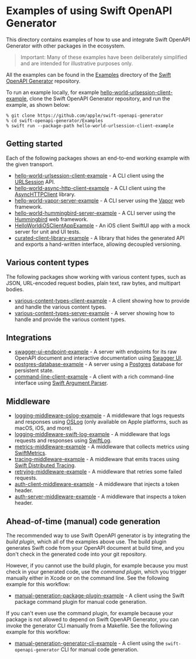 # Examples of using Swift OpenAPI Generator

This directory contains examples of how to use and
integrate Swift OpenAPI Generator with other packages in the ecosystem.

> Important: Many of these examples have been deliberately simplified and are intended for illustrative purposes only.

All the examples can be found in the [Examples](https://github.com/apple/swift-openapi-generator/tree/main/Examples) directory of the [Swift OpenAPI Generator](https://github.com/apple/swift-openapi-generator) repository.

To run an example locally, for example [hello-world-urlsession-client-example](https://github.com/apple/swift-openapi-generator/tree/main/Examples/hello-world-urlsession-client-example), clone the Swift OpenAPI Generator repository, and run the example, as shown below:

```console
% git clone https://github.com/apple/swift-openapi-generator
% cd swift-openapi-generator/Examples
% swift run --package-path hello-world-urlsession-client-example
```

## Getting started

Each of the following packages shows an end-to-end working example with the given transport.

- [hello-world-urlsession-client-example](./hello-world-urlsession-client-example) - A CLI client using the [URLSession](https://developer.apple.com/documentation/foundation/urlsession) API.
- [hello-world-async-http-client-example](./hello-world-async-http-client-example) - A CLI client using the [AsyncHTTPClient](https://github.com/swift-server/async-http-client) library.
- [hello-world-vapor-server-example](./hello-world-vapor-server-example) - A CLI server using the [Vapor](https://github.com/vapor/vapor) web framework.
- [hello-world-hummingbird-server-example](./hello-world-hummingbird-server-example) - A CLI server using the [Hummingbird](https://github.com/hummingbird-project/hummingbird) web framework.
- [HelloWorldiOSClientAppExample](./HelloWorldiOSClientAppExample) - An iOS client SwiftUI app with a mock server for unit and UI tests.
- [curated-client-library-example](./curated-client-library-example) - A library that hides the generated API and exports a hand-written interface, allowing decoupled versioning.

## Various content types

The following packages show working with various content types, such as JSON, URL-encoded request bodies, plain text, raw bytes, and multipart bodies.

- [various-content-types-client-example](./various-content-types-client-example) - A client showing how to provide and handle the various content types.
- [various-content-types-server-example](./various-content-types-server-example) - A server showing how to handle and provide the various content types.

## Integrations

- [swagger-ui-endpoint-example](./swagger-ui-endpoint-example) - A server with endpoints for its raw OpenAPI document and interactive documentation using [Swagger UI](https://github.com/swagger-api/swagger-ui).
- [postgres-database-example](./postgres-database-example) - A server using a [Postgres](https://www.postgresql.org) database for persistent state.
- [command-line-client-example](./command-line-client-example) - A client with a rich command-line interface using [Swift Argument Parser](https://github.com/apple/swift-argument-parser).

## Middleware

- [logging-middleware-oslog-example](./logging-middleware-oslog-example) - A middleware that logs requests and responses using [OSLog](https://developer.apple.com/documentation/os/oslog) (only available on Apple platforms, such as macOS, iOS, and more).
- [logging-middleware-swift-log-example](./logging-middleware-swift-log-example) - A middleware that logs requests and responses using [SwiftLog](https://github.com/apple/swift-log).
- [metrics-middleware-example](./metrics-middleware-example) - A middleware that collects metrics using [SwiftMetrics](https://github.com/apple/swift-metrics).
- [tracing-middleware-example](./tracing-middleware-example) - A middleware that emits traces using [Swift Distributed Tracing](https://github.com/apple/swift-distributed-tracing).
- [retrying-middleware-example](./retrying-middleware-example) - A middleware that retries some failed requests.
- [auth-client-middleware-example](./auth-client-middleware-example) - A middleware that injects a token header.
- [auth-server-middleware-example](./auth-server-middleware-example) - A middleware that inspects a token header.

## Ahead-of-time (manual) code generation

The recommended way to use Swift OpenAPI generator is by integrating the _build plugin_, which all of the examples above use. The build plugin generates Swift code from your OpenAPI document at build time, and you don't check in the generated code into your git repository. 

However, if you cannot use the build plugin, for example because you must check in your generated code, use the _command plugin_, which you trigger manually either in Xcode or on the command line. See the following example for this workflow:

- [manual-generation-package-plugin-example](./manual-generation-package-plugin-example) - A client using the Swift package command plugin for manual code generation.

If you can't even use the command plugin, for example because your package is not allowed to depend on Swift OpenAPI Generator, you can invoke the generator CLI manually from a Makefile. See the following example for this workflow:

- [manual-generation-generator-cli-example](./manual-generation-generator-cli-example) - A client using the `swift-openapi-generator` CLI for manual code generation.
